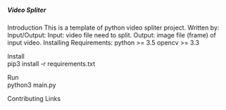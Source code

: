 <h5>Video Spliter</h5>  
<h7>Introduction</h7>  
This is a template of python video spliter project.  
Written by:  
<h9>Input/Output:</h9>
Input: video file need to split.
Output: image file (frame) of input video.
<h7>Installing</h7>  
Requirements:  
    python >= 3.5  
    opencv >= 3.3  

Install  
    pip3 install -r requirements.txt  

Run  
    python3 main.py  


<h7>Contributing</h7>
<h7>Links</h7>
